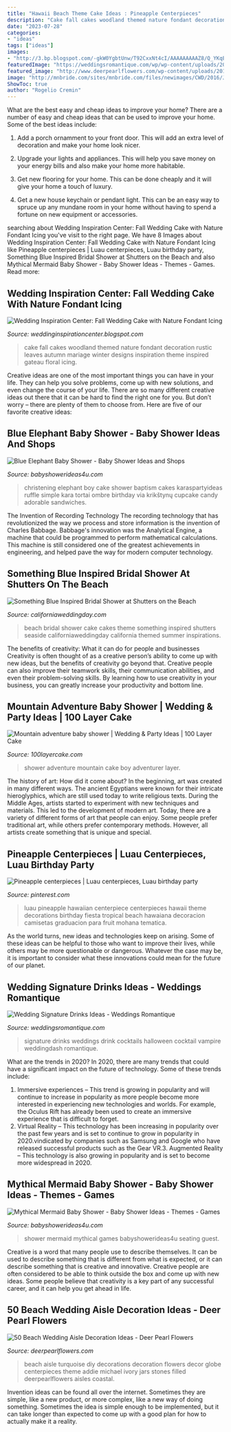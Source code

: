 ```yaml
---
title: "Hawaii Beach Theme Cake Ideas : Pineapple Centerpieces"
description: "Cake fall cakes woodland themed nature fondant decoration rustic leaves autumn mariage winter designs inspiration theme inspired gateau floral icing"
date: "2023-07-28"
categories:
- "ideas"
tags: ["ideas"]
images:
- "http://3.bp.blogspot.com/-gkW0YgbtUnw/T92CxxNt4cI/AAAAAAAAAZ8/Q_YKqElf-08/s1600/Fall+Wedding+Cake+with+Floral+Decoration.jpg"
featuredImage: "https://weddingsromantique.com/wp/wp-content/uploads/2013/04/Wedding-Signature-Drinks-Ideas-3.jpg"
featured_image: "http://www.deerpearlflowers.com/wp-content/uploads/2015/05/Globe-jars-filled-with-turquoise-stones-and-hydrangeas-beach-wedding-aisle.jpg"
image: "http://mnbride.com/sites/mnbride.com/files/newimages/CWD/2016/JULY2016/beachbridalshower/2016-07-22_0017.jpg"
ShowToc: true
author: "Rogelio Cremin"
---
```



What are the best easy and cheap ideas to improve your home?
There are a number of easy and cheap ideas that can be used to improve your home. Some of the best ideas include:
1. Add a porch ornamment to your front door. This will add an extra level of decoration and make your home look nicer.

2. Upgrade your lights and appliances. This will help you save money on your energy bills and also make your home more habitable.

3. Get new flooring for your home. This can be done cheaply and it will give your home a touch of luxury.

4. Get a new house keychain or pendant light. This can be an easy way to spruce up any mundane room in your home without having to spend a fortune on new equipment or accessories.

	

		
searching about Wedding Inspiration Center: Fall Wedding Cake with Nature Fondant Icing you've visit to the right page. We have 8 Images about Wedding Inspiration Center: Fall Wedding Cake with Nature Fondant Icing like Pineapple centerpieces | Luau centerpieces, Luau birthday party, Something Blue Inspired Bridal Shower at Shutters on the Beach and also Mythical Mermaid Baby Shower - Baby Shower Ideas - Themes - Games. Read more:
		
    
## Wedding Inspiration Center: Fall Wedding Cake With Nature Fondant Icing

<img loading=lazy src="http://3.bp.blogspot.com/-gkW0YgbtUnw/T92CxxNt4cI/AAAAAAAAAZ8/Q_YKqElf-08/s1600/Fall+Wedding+Cake+with+Floral+Decoration.jpg" onerror="this.onerror=null;this.src='https://tse1.mm.bing.net/th?id=OIP.bNSS8_2IkbYaEF-hPWfiewAAAA&amp;pid=15.1';" alt="Wedding Inspiration Center: Fall Wedding Cake with Nature Fondant Icing">

_Source: weddinginspirationcenter.blogspot.com_

>cake fall cakes woodland themed nature fondant decoration rustic leaves autumn mariage winter designs inspiration theme inspired gateau floral icing. 

	

Creative ideas are one of the most important things you can have in your life. They can help you solve problems, come up with new solutions, and even change the course of your life. There are so many different creative ideas out there that it can be hard to find the right one for you. But don’t worry – there are plenty of them to choose from. Here are five of our favorite creative ideas: 

    
## Blue Elephant Baby Shower - Baby Shower Ideas And Shops

<img loading=lazy src="http://www.babyshowerideas4u.com/wp-content/uploads/2014/02/970552_269031876570197_1274620051_n_600x9071.jpg" onerror="this.onerror=null;this.src='https://tse3.mm.bing.net/th?id=OIP.s0owTJfVh2xzLpeQVEmQFgHaLM&amp;pid=15.1';" alt="Blue Elephant Baby Shower - Baby Shower Ideas and Shops">

_Source: babyshowerideas4u.com_

>christening elephant boy cake shower baptism cakes karaspartyideas ruffle simple kara tortai ombre birthday via krikštynų cupcake candy adorable sandwiches. 

	

The Invention of Recording Technology
The recording technology that has revolutionized the way we process and store information is the invention of Charles Babbage. Babbage's innovation was the Analytical Engine, a machine that could be programmed to perform mathematical calculations. This machine is still considered one of the greatest achievements in engineering, and helped pave the way for modern computer technology.

    
## Something Blue Inspired Bridal Shower At Shutters On The Beach

<img loading=lazy src="http://mnbride.com/sites/mnbride.com/files/newimages/CWD/2016/JULY2016/beachbridalshower/2016-07-22_0017.jpg" onerror="this.onerror=null;this.src='https://tse3.mm.bing.net/th?id=OIP.PQe5QWfrY1yvXPr3OpCt9gHaKX&amp;pid=15.1';" alt="Something Blue Inspired Bridal Shower at Shutters on the Beach">

_Source: californiaweddingday.com_

>beach bridal shower cake cakes theme something inspired shutters seaside californiaweddingday california themed summer inspirations. 

	

The benefits of creativity: What it can do for people and businesses
Creativity is often thought of as a creative person’s ability to come up with new ideas, but the benefits of creativity go beyond that. Creative people can also improve their teamwork skills, their communication abilities, and even their problem-solving skills. By learning how to use creativity in your business, you can greatly increase your productivity and bottom line.

    
## Mountain Adventure Baby Shower | Wedding &amp; Party Ideas | 100 Layer Cake

<img loading=lazy src="http://100lclive.s3.amazonaws.com/img/ideas/landscape/165069.jpg" onerror="this.onerror=null;this.src='https://tse2.mm.bing.net/th?id=OIP.QpmNrQZpuPUcsf1Oc8QN9AHaLH&amp;pid=15.1';" alt="Mountain adventure baby shower | Wedding &amp; Party Ideas | 100 Layer Cake">

_Source: 100layercake.com_

>shower adventure mountain cake boy adventurer layer. 

	

The history of art: How did it come about?
In the beginning, art was created in many different ways. The ancient Egyptians were known for their intricate hieroglyphics, which are still used today to write religious texts. During the Middle Ages, artists started to experiment with new techniques and materials. This led to the development of modern art.
Today, there are a variety of different forms of art that people can enjoy. Some people prefer traditional art, while others prefer contemporary methods. However, all artists create something that is unique and special.

    
## Pineapple Centerpieces | Luau Centerpieces, Luau Birthday Party

<img loading=lazy src="https://i.pinimg.com/736x/1f/0a/87/1f0a8734b29f717bcbc3b3e5f63c8758--pineapple-centerpiece-luau.jpg" onerror="this.onerror=null;this.src='https://tse2.mm.bing.net/th?id=OIP.nMfX_zPTWCN2fQEgn8bf8gHaNK&amp;pid=15.1';" alt="Pineapple centerpieces | Luau centerpieces, Luau birthday party">

_Source: pinterest.com_

>luau pineapple hawaiian centerpiece centerpieces hawaii theme decorations birthday fiesta tropical beach hawaiana decoracion camisetas graduacion para fruit mohana tematica. 

	

As the world turns, new ideas and technologies keep on arising. Some of these ideas can be helpful to those who want to improve their lives, while others may be more questionable or dangerous. Whatever the case may be, it is important to consider what these innovations could mean for the future of our planet.

    
## Wedding Signature Drinks Ideas - Weddings Romantique

<img loading=lazy src="https://weddingsromantique.com/wp/wp-content/uploads/2013/04/Wedding-Signature-Drinks-Ideas-3.jpg" onerror="this.onerror=null;this.src='https://tse3.mm.bing.net/th?id=OIP.7Caab8scjSyk348vKcJ61gHaKW&amp;pid=15.1';" alt="Wedding Signature Drinks Ideas - Weddings Romantique">

_Source: weddingsromantique.com_

>signature drinks weddings drink cocktails halloween cocktail vampire weddingdash romantique. 

	

What are the trends in 2020?
In 2020, there are many trends that could have a significant impact on the future of technology. Some of these trends include:
1. Immersive experiences – This trend is growing in popularity and will continue to increase in popularity as more people become more interested in experiencing new technologies and worlds. For example, the Oculus Rift has already been used to create an immersive experience that is difficult to forget.
2. Virtual Reality – This technology has been increasing in popularity over the past few years and is set to continue to grow in popularity in 2020.vindicated by companies such as Samsung and Google who have released successful products such as the Gear VR.3. Augmented Reality – This technology is also growing in popularity and is set to become more widespread in 2020.

    
## Mythical Mermaid Baby Shower - Baby Shower Ideas - Themes - Games

<img loading=lazy src="http://www.babyshowerideas4u.com/wp-content/uploads/2016/06/Mythical-Mermaid-Baby-Shower-Guest-Seating.jpg" onerror="this.onerror=null;this.src='https://tse1.mm.bing.net/th?id=OIP.OAEAXlPq3mFtBHPBhCIetgHaKP&amp;pid=15.1';" alt="Mythical Mermaid Baby Shower - Baby Shower Ideas - Themes - Games">

_Source: babyshowerideas4u.com_

>shower mermaid mythical games babyshowerideas4u seating guest. 

	

Creative is a word that many people use to describe themselves. It can be used to describe something that is different from what is expected, or it can describe something that is creative and innovative. Creative people are often considered to be able to think outside the box and come up with new ideas. Some people believe that creativity is a key part of any successful career, and it can help you get ahead in life.

    
## 50 Beach Wedding Aisle Decoration Ideas - Deer Pearl Flowers

<img loading=lazy src="http://www.deerpearlflowers.com/wp-content/uploads/2015/05/Globe-jars-filled-with-turquoise-stones-and-hydrangeas-beach-wedding-aisle.jpg" onerror="this.onerror=null;this.src='https://tse3.mm.bing.net/th?id=OIP.tYZ_2unMffZi8Dx_WN9ZCwHaLH&amp;pid=15.1';" alt="50 Beach Wedding Aisle Decoration Ideas - Deer Pearl Flowers">

_Source: deerpearlflowers.com_

>beach aisle turquoise diy decorations decoration flowers decor globe centerpieces theme addie michael ivory jars stones filled deerpearlflowers aisles coastal. 

	

Invention ideas can be found all over the internet. Sometimes they are simple, like a new product, or more complex, like a new way of doing something. Sometimes the idea is simple enough to be implemented, but it can take longer than expected to come up with a good plan for how to actually make it a reality.

